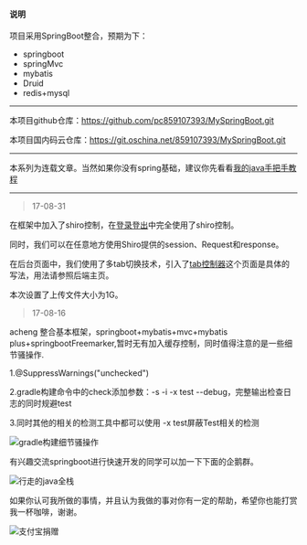 #### 说明

项目采用SpringBoot整合，预期为下：

- springboot
- springMvc
- mybatis
- Druid
- redis+mysql

----

本项目github仓库：https://github.com/pc859107393/MySpringBoot.git

本项目国内码云仓库：https://git.oschina.net/859107393/MySpringBoot.git

----

本系列为连载文章。当然如果你没有spring基础，建议你先看看[我的java手把手教程](http://acheng1314.cn/front/postMap/%E6%89%8B%E6%8A%8A%E6%89%8B)

----

> 17-08-31

在框架中加入了shiro控制，在[登录登出](https://github.com/pc859107393/MySpringBoot/blob/master/src/main/java/acheng1314/cn/controller/MainController.java)中完全使用了shiro控制。

同时，我们可以在任意地方使用Shiro提供的session、Request和response。

在后台页面中，我们使用了多tab切换技术，引入了[tab控制器](https://github.com/pc859107393/MySpringBoot/blob/master/src/main/resources/templates/tab.ftl)这个页面是具体的写法，用法请参照后端主页。

本次设置了上传文件大小为1G。

> 17-08-16

acheng 整合基本框架，springboot+mybatis+mvc+mybatis plus+springbootFreemarker,暂时无有加入缓存控制，同时值得注意的是一些细节骚操作.

1.@SuppressWarnings("unchecked")

2.gradle构建命令中的check添加参数：-s -i -x test --debug，完整输出检查日志的同时规避test

3.同时其他的相关的检测工具中都可以使用 -x test屏蔽Test相关的检测

![gradle构建细节骚操作](http://acheng1314.cn/static/uploadFiles/20170816/59f2402d73fe4e37a7d763ab6b9c51ef.png)

有兴趣交流springboot进行快速开发的同学可以加一下下面的企鹅群。

![行走的java全栈](https://acheng1314.cn/wp-content/uploads/2016/10/行走的java全栈群二维码.png)

如果你认可我所做的事情，并且认为我做的事对你有一定的帮助，希望你也能打赏我一杯咖啡，谢谢。

![支付宝捐赠](http://acheng1314.cn:80/static/uploadFiles/20170803/342f888f1ae842aa90041e492f82890e.jpg)

